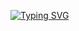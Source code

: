 [![Typing SVG](https://readme-typing-svg.herokuapp.com?font=Fira+Code&weight=700&size=20&pause=1000&color=1E6788&background=1DE69A00&center=true&vCenter=true&width=435&lines=Bonjour%2C+je+suis+Mickael+Nomel;D%C3%A9veloppeur+Backend+Python;D%C3%A9veloppeur+Fullstack)](https://git.io/typing-svg)
